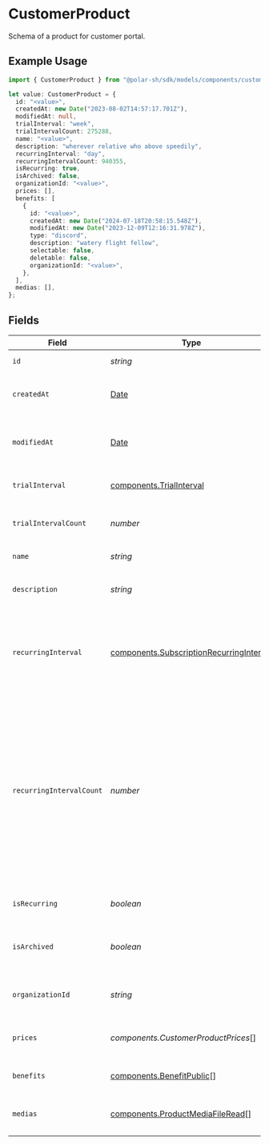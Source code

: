# CustomerProduct

Schema of a product for customer portal.

## Example Usage

```typescript
import { CustomerProduct } from "@polar-sh/sdk/models/components/customerproduct.js";

let value: CustomerProduct = {
  id: "<value>",
  createdAt: new Date("2023-08-02T14:57:17.701Z"),
  modifiedAt: null,
  trialInterval: "week",
  trialIntervalCount: 275288,
  name: "<value>",
  description: "wherever relative who above speedily",
  recurringInterval: "day",
  recurringIntervalCount: 940355,
  isRecurring: true,
  isArchived: false,
  organizationId: "<value>",
  prices: [],
  benefits: [
    {
      id: "<value>",
      createdAt: new Date("2024-07-18T20:58:15.548Z"),
      modifiedAt: new Date("2023-12-09T12:16:31.978Z"),
      type: "discord",
      description: "watery flight fellow",
      selectable: false,
      deletable: false,
      organizationId: "<value>",
    },
  ],
  medias: [],
};
```

## Fields

| Field                                                                                                                                                                                                        | Type                                                                                                                                                                                                         | Required                                                                                                                                                                                                     | Description                                                                                                                                                                                                  |
| ------------------------------------------------------------------------------------------------------------------------------------------------------------------------------------------------------------ | ------------------------------------------------------------------------------------------------------------------------------------------------------------------------------------------------------------ | ------------------------------------------------------------------------------------------------------------------------------------------------------------------------------------------------------------ | ------------------------------------------------------------------------------------------------------------------------------------------------------------------------------------------------------------ |
| `id`                                                                                                                                                                                                         | *string*                                                                                                                                                                                                     | :heavy_check_mark:                                                                                                                                                                                           | The ID of the object.                                                                                                                                                                                        |
| `createdAt`                                                                                                                                                                                                  | [Date](https://developer.mozilla.org/en-US/docs/Web/JavaScript/Reference/Global_Objects/Date)                                                                                                                | :heavy_check_mark:                                                                                                                                                                                           | Creation timestamp of the object.                                                                                                                                                                            |
| `modifiedAt`                                                                                                                                                                                                 | [Date](https://developer.mozilla.org/en-US/docs/Web/JavaScript/Reference/Global_Objects/Date)                                                                                                                | :heavy_check_mark:                                                                                                                                                                                           | Last modification timestamp of the object.                                                                                                                                                                   |
| `trialInterval`                                                                                                                                                                                              | [components.TrialInterval](../../models/components/trialinterval.md)                                                                                                                                         | :heavy_check_mark:                                                                                                                                                                                           | The interval unit for the trial period.                                                                                                                                                                      |
| `trialIntervalCount`                                                                                                                                                                                         | *number*                                                                                                                                                                                                     | :heavy_check_mark:                                                                                                                                                                                           | The number of interval units for the trial period.                                                                                                                                                           |
| `name`                                                                                                                                                                                                       | *string*                                                                                                                                                                                                     | :heavy_check_mark:                                                                                                                                                                                           | The name of the product.                                                                                                                                                                                     |
| `description`                                                                                                                                                                                                | *string*                                                                                                                                                                                                     | :heavy_check_mark:                                                                                                                                                                                           | The description of the product.                                                                                                                                                                              |
| `recurringInterval`                                                                                                                                                                                          | [components.SubscriptionRecurringInterval](../../models/components/subscriptionrecurringinterval.md)                                                                                                         | :heavy_check_mark:                                                                                                                                                                                           | The recurring interval of the product. If `None`, the product is a one-time purchase.                                                                                                                        |
| `recurringIntervalCount`                                                                                                                                                                                     | *number*                                                                                                                                                                                                     | :heavy_check_mark:                                                                                                                                                                                           | Number of interval units of the subscription. If this is set to 1 the charge will happen every interval (e.g. every month), if set to 2 it will be every other month, and so on. None for one-time products. |
| `isRecurring`                                                                                                                                                                                                | *boolean*                                                                                                                                                                                                    | :heavy_check_mark:                                                                                                                                                                                           | Whether the product is a subscription.                                                                                                                                                                       |
| `isArchived`                                                                                                                                                                                                 | *boolean*                                                                                                                                                                                                    | :heavy_check_mark:                                                                                                                                                                                           | Whether the product is archived and no longer available.                                                                                                                                                     |
| `organizationId`                                                                                                                                                                                             | *string*                                                                                                                                                                                                     | :heavy_check_mark:                                                                                                                                                                                           | The ID of the organization owning the product.                                                                                                                                                               |
| `prices`                                                                                                                                                                                                     | *components.CustomerProductPrices*[]                                                                                                                                                                         | :heavy_check_mark:                                                                                                                                                                                           | List of available prices for this product.                                                                                                                                                                   |
| `benefits`                                                                                                                                                                                                   | [components.BenefitPublic](../../models/components/benefitpublic.md)[]                                                                                                                                       | :heavy_check_mark:                                                                                                                                                                                           | The benefits granted by the product.                                                                                                                                                                         |
| `medias`                                                                                                                                                                                                     | [components.ProductMediaFileRead](../../models/components/productmediafileread.md)[]                                                                                                                         | :heavy_check_mark:                                                                                                                                                                                           | The medias associated to the product.                                                                                                                                                                        |